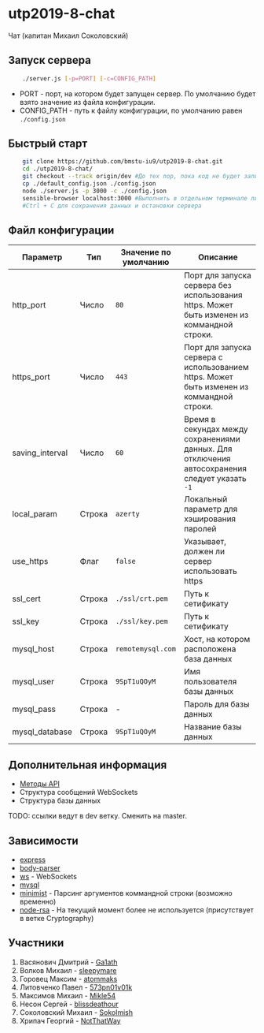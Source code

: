 # utp2019-8-chat #
Чат (капитан Михаил Соколовский)

## Запуск сервера ##

```sh
    ./server.js [-p=PORT] [-c=CONFIG_PATH]
```

- PORT - порт, на котором будет запущен сервер. По умолчанию будет взято значение из файла конфигурации.
- CONFIG_PATH - путь к файлу конфигурации, по умолчанию равен `./config.json`

## Быстрый старт ##

```sh
    git clone https://github.com/bmstu-iu9/utp2019-8-chat.git
    cd ./utp2019-8-chat/
    git checkout --track origin/dev #До тех пор, пока код не будет залит в мастер
    cp ./default_config.json ./config.json
    node ./server.js -p 3000 -c ./config.json
    sensible-browser localhost:3000 #Выполнить в отдельном терминале либо открыть в браузере
    #Ctrl + C для сохранения данных и остановки сервера
```

## Файл конфигурации ##

| Параметр        | Тип    | Значение по умолчанию | Описание                                                                                       |
| --------------- | ------ | --------------------- | ---------------------------------------------------------------------------------------------- |
| http_port       | Число  | `80`                  | Порт для запуска сервера без использования https. Может быть изменен из коммандной строки.     |
| https_port      | Число  | `443`                 | Порт для запуска сервера c использованием https. Может быть изменен из коммандной строки.      |
| saving_interval | Число  | `60`                  | Время в секундах между сохранениями данных. Для отключения автосохранения следует указать `-1` |
| local_param     | Строка | `azerty`              | Локальный параметр для хэширования паролей                                                     |
| use_https       | Флаг   | `false`               | Указывает, должен ли сервер использовать https                                                 |
| ssl_cert        | Строка | `./ssl/crt.pem`       | Путь к сетификату                                                                              |
| ssl_key         | Строка | `./ssl/key.pem`       | Путь к сетификату                                                                              |
| mysql_host      | Строка | `remotemysql.com`     | Хост, на котором расположена база данных                                                       |
| mysql_user      | Строка | `9SpT1uQOyM`          | Имя пользователя базы данных                                                                   |
| mysql_pass      | Строка | -                     | Пароль для базы данных                                                                         |
| mysql_database  | Строка | `9SpT1uQOyM`          | Название базы данных                                                                           |

## Дополнительная информация ##

- [Методы API](https://github.com/bmstu-iu9/utp2019-8-chat/blob/dev/API_DESCRIPTION.md)
- Структура сообщений WebSockets
- Структура базы данных

TODO: ссылки ведут в dev ветку. Сменить на master.

## Зависимости ##

- [express](https://www.npmjs.com/package/express)
- [body-parser](https://www.npmjs.com/package/body-parser)
- [ws](https://www.npmjs.com/package/ws) - WebSockets
- [mysql](https://www.npmjs.com/package/mysql)
- [minimist](https://www.npmjs.com/package/minimist) - Парсинг аргументов коммандной строки (возможно временно)
- [node-rsa](https://www.npmjs.com/package/node-rsa) - На текущий момент более не используется (присутствует в ветке Cryptography)


## Участники ##

1. Васянович Дмитрий - [Ga1ath](https://github.com/Ga1ath)
2. Волков Михаил - [sleepymare](https://github.com/sleepymare)
3. Горовец Максим - [atommaks](https://github.com/atommaks)
4. Литовченко Павел - [573pn01v01k](https://github.com/573pn01v01k)
5. Максимов Михаил - [Mikle54](https://github.com/Mikle54)
6. Несон Сергей - [blissdeathour](https://github.com/blissdeathour)
7. Соколовский Михаил - [Sokolmish](https://github.com/Sokolmish)
8. Хрипач Георгий - [NotThatWay](https://github.com/NotThatWay)